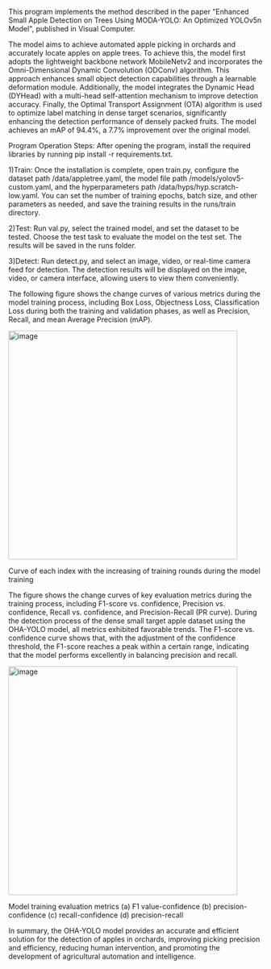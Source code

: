   This program implements the method described in the paper "Enhanced Small Apple Detection on Trees Using MODA-YOLO: An Optimized YOLOv5n Model", published in Visual Computer. 
 
  The model aims to achieve automated apple picking in orchards and accurately locate apples on apple trees. To achieve this, the model first adopts the lightweight backbone network MobileNetv2 and incorporates the Omni-Dimensional Dynamic Convolution (ODConv) algorithm. This approach enhances small object detection capabilities through a learnable deformation module. Additionally, the model integrates the Dynamic Head (DYHead) with a multi-head self-attention mechanism to improve detection accuracy. Finally, the Optimal Transport Assignment (OTA) algorithm is used to optimize label matching in dense target scenarios, significantly enhancing the detection performance of densely packed fruits. The model achieves an mAP of 94.4%, a 7.7% improvement over the original model.

Program Operation Steps:
   After opening the program, install the required libraries by running   pip install -r requirements.txt.
     
  1)Train: Once the installation is complete, open train.py, configure the dataset path /data/appletree.yaml, the model file path /models/yolov5-custom.yaml, and the hyperparameters path /data/hyps/hyp.scratch-low.yaml. You can set the number of training epochs, batch size, and other parameters as needed, and save the training results in the runs/train directory.
  
  2)Test: Run val.py, select the trained model, and set the dataset to be tested. Choose the test task to evaluate the model on the test set. The results will be saved in the runs folder.
  
  3)Detect: Run detect.py, and select an image, video, or real-time camera feed for detection. The detection results will be displayed on the image, video, or camera interface, allowing users to view them conveniently.

  The following figure shows the change curves of various metrics during the model training process, including Box Loss, Objectness Loss, Classification Loss during both the training and validation phases, as well as Precision, Recall, and mean Average Precision (mAP).

<img width="454" alt="image" src="https://github.com/user-attachments/assets/4d3360d0-185d-4e68-88ea-c4c2be34143d" />

Curve of each index with the increasing of training rounds during the model training

  The figure shows the change curves of key evaluation metrics during the training process, including F1-score vs. confidence, Precision vs. confidence, Recall vs. confidence, and Precision-Recall (PR curve). During the detection process of the dense small target apple dataset using the OHA-YOLO model, all metrics exhibited favorable trends. The F1-score vs. confidence curve shows that, with the adjustment of the confidence threshold, the F1-score reaches a peak within a certain range, indicating that the model performs excellently in balancing precision and recall.

<img width="454" alt="image" src="https://github.com/user-attachments/assets/20ddba83-77d0-47b3-9c7f-cfe63eab12d8" />

Model training evaluation metrics (a) F1 value-confidence (b) precision-confidence (c) recall-confidence (d) precision-recall

  In summary, the OHA-YOLO model provides an accurate and efficient solution for the detection of apples in orchards, improving picking precision and efficiency, reducing human intervention, and promoting the development of agricultural automation and intelligence.

